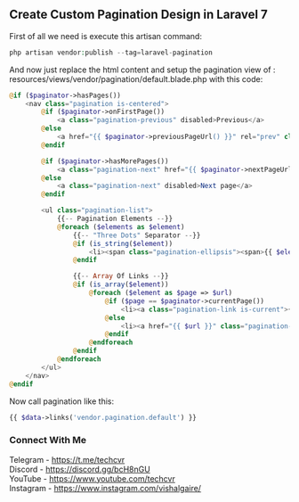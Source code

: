 ## Create Custom Pagination Design in Laravel 7

First of all we need is execute this artisan command:
```php
php artisan vendor:publish --tag=laravel-pagination
```

And now just replace the html content and setup the pagination view of : resources/views/vendor/pagination/default.blade.php with this code:

```php
@if ($paginator->hasPages())
    <nav class="pagination is-centered">
        @if ($paginator->onFirstPage())
            <a class="pagination-previous" disabled>Previous</a>
        @else
            <a href="{{ $paginator->previousPageUrl() }}" rel="prev" class="pagination-previous">Previous</a>
        @endif

        @if ($paginator->hasMorePages())
            <a class="pagination-next" href="{{ $paginator->nextPageUrl() }}" rel="next">Next</a>
        @else
            <a class="pagination-next" disabled>Next page</a>
        @endif

        <ul class="pagination-list">
            {{-- Pagination Elements --}}
            @foreach ($elements as $element)
                {{-- "Three Dots" Separator --}}
                @if (is_string($element))
                    <li><span class="pagination-ellipsis"><span>{{ $element }}</span></span></li>
                @endif

                {{-- Array Of Links --}}
                @if (is_array($element))
                    @foreach ($element as $page => $url)
                        @if ($page == $paginator->currentPage())
                            <li><a class="pagination-link is-current">{{ $page }}</a></li>
                        @else
                            <li><a href="{{ $url }}" class="pagination-link">{{ $page }}</a></li>
                        @endif
                    @endforeach
                @endif
            @endforeach
        </ul>
    </nav>
@endif
```

Now call pagination like this:
```php
{{ $data->links('vendor.pagination.default') }}
```


### Connect With Me
Telegram - https://t.me/techcvr <br>
Discord - https://discord.gg/bcH8nGU <br>
YouTube - https://www.youtube.com/techcvr <br>
Instagram - https://www.instagram.com/vishalgaire/
